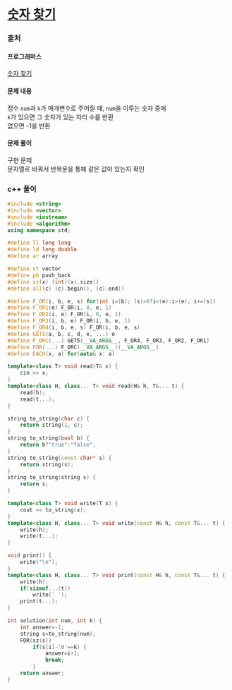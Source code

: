 # [숫자 찾기](https://school.programmers.co.kr/learn/courses/30/lessons/120904)

### 출처
#### 프로그래머스
[숫자 찾기](https://school.programmers.co.kr/learn/courses/30/lessons/120904)

#### 문제 내용
정수 ```num```과 ```k```가 매개변수로 주어질 때, ```num```을 이루는 숫자 중에  
```k```가 있으면 그 숫자가 있는 자리 수를 반환  
없으면 -1을 반환

#### 문제 풀이
구현 문제  
문자열로 바꿔서 반복문을 통해 같은 값이 있는지 확인

### c++ 풀이
```c++
#include <string>
#include <vector>
#include <iostream>
#include <algorithm>
using namespace std;

#define ll long long
#define ld long double
#define ar array

#define vt vector
#define pb push_back
#define sz(x) (int)(x).size()
#define all(c) (c).begin(), (c).end()

#define F_OR(i, b, e, s) for(int i=(b); (s)>0?i<(e):i>(e); i+=(s))
#define F_OR1(e) F_OR(i, 0, e, 1)
#define F_OR2(i, e) F_OR(i, 0, e, 1)
#define F_OR3(i, b, e) F_OR(i, b, e, 1)
#define F_OR4(i, b, e, s) F_OR(i, b, e, s)
#define GET5(a, b, c, d, e, ...) e
#define F_ORC(...) GET5(__VA_ARGS__, F_OR4, F_OR3, F_OR2, F_OR1)
#define FOR(...) F_ORC(__VA_ARGS__)(__VA_ARGS__)
#define EACH(x, a) for(auto& x: a)

template<class T> void read(T& x) {
	cin >> x;
}
template<class H, class... T> void read(H& h, T&... t) {
	read(h);
	read(t...);
}

string to_string(char c) {
	return string(1, c);
}
string to_string(bool b) {
	return b?"true":"false";
}
string to_string(const char* s) {
	return string(s);
}
string to_string(string s) {
	return s;
}

template<class T> void write(T x) {
	cout << to_string(x);
}
template<class H, class... T> void write(const H& h, const T&... t) {
	write(h);
	write(t...);
}

void print() {
	write("\n");
}
template<class H, class... T> void print(const H& h, const T&... t) {
	write(h);
	if(sizeof...(t))
		write(' ');
	print(t...);
}

int solution(int num, int k) {
    int answer=-1;
    string s=to_string(num);
    FOR(sz(s))
        if(s[i]-'0'==k) {
            answer=i+1;
            break;
        }
    return answer;
}
```